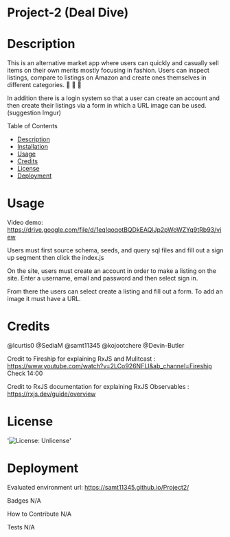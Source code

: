 # Project-2 (Deal Dive)

# Description

This is an alternative market app where users can quickly and casually sell items on their own merits mostly focusing in fashion. Users can inspect listings, compare to listings on Amazon and create ones themselves in different categories. 🧥 👖 🥾

In addition there is a login system so that a user can create an account and then create their listings via a form in which a URL image can be used. (suggestion Imgur)

Table of Contents
- [Description](#Decription)
- [Installation](#Installation)
- [Usage](#Usage)
- [Credits](#Credits)
- [License](#License)
- [Deployment](#Deployment)

# Usage

Video demo: https://drive.google.com/file/d/1eqIqoqotBQDkEAQlJp2pWoWZYq9tRb93/view

Users must first source schema, seeds, and query sql files and fill out a sign up segment then click the index.js

On the site, users must create an account in order to make a listing on the site. Enter a username, email and password and then select sign in. 

From there the users can select create a listing and fill out a form. To add an image it must have a URL.

# Credits

@lcurtis0 @SediaM @samt11345 @kojootchere @Devin-Butler

Credit to Fireship for explaining RxJS and Mulitcast : https://www.youtube.com/watch?v=2LCo926NFLI&ab_channel=Fireship
Check 14:00 

Credit to RxJS documentation for explaining RxJS Observables : https://rxjs.dev/guide/overview

# License

'![License: Unlicense](https://img.shields.io/badge/license-Unlicense-blue.svg)'

# Deployment
Evaluated environment url: https://samt11345.github.io/Project2/

Badges
N/A

How to Contribute
N/A

Tests
N/A
